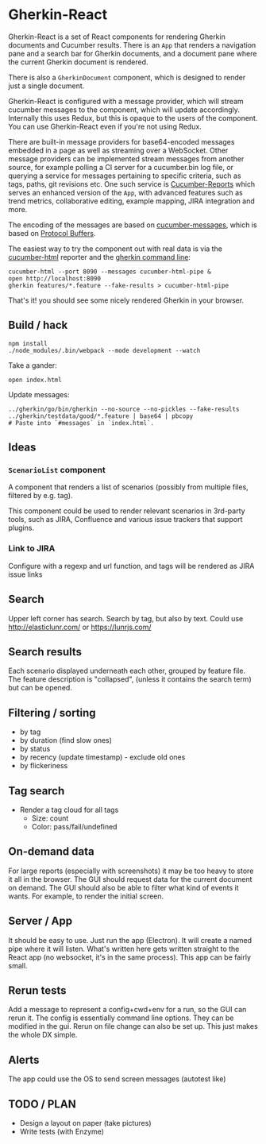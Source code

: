 # Gherkin-React

Gherkin-React is a set of React components for rendering Gherkin documents and Cucumber results.
There is an `App` that renders a navigation pane and a search bar for Gherkin documents, and a
document pane where the current Gherkin document is rendered.

There is also a `GherkinDocument` component, which is designed to render just a single document.

Gherkin-React is configured with a message provider, which will stream cucumber messages to the component, which
will update accordingly. Internally this uses Redux, but this is opaque to the users of the component.
You can use Gherkin-React even if you're not using Redux.

There are built-in message providers for base64-encoded messages embedded in a page as well as streaming over
a WebSocket. Other message providers can be implemented stream messages from another source, for example
polling a CI server for a cucumber.bin log file, or querying a service for messages pertaining to specific criteria,
such as tags, paths, git revisions etc. One such service is [Cucumber-Reports](#) which serves an enhanced
version of the `App`, with advanced features such as trend metrics, collaborative editing, example
mapping, JIRA integration and more.

The encoding of the messages are based on [cucumber-messages](https://github.com/cucumber/cucumber/tree/master/messages),
which is based on [Protocol Buffers](https://developers.google.com/protocol-buffers/).

The easiest way to try the component out with real data is via the [cucumber-html](#) reporter and the
[gherkin command line](#):

    cucumber-html --port 8090 --messages cucumber-html-pipe &
    open http://localhost:8090
    gherkin features/*.feature --fake-results > cucumber-html-pipe

That's it! you should see some nicely rendered Gherkin in your browser.

## Build / hack

    npm install
    ./node_modules/.bin/webpack --mode development --watch

Take a gander:

    open index.html
    
Update messages:

    ../gherkin/go/bin/gherkin --no-source --no-pickles --fake-results ../gherkin/testdata/good/*.feature | base64 | pbcopy
    # Paste into `#messages` in `index.html`.

## Ideas

### `ScenarioList` component

A component that renders a list of scenarios (possibly from multiple files, filtered by e.g. tag). 

This component could be used to render relevant scenarios in 3rd-party tools, such as JIRA, Confluence
and various issue trackers that support plugins.

### Link to JIRA

Configure with a regexp and url function, and tags will be rendered as JIRA issue links

## Search

Upper left corner has search. Search by tag, but also by text. Could use http://elasticlunr.com/
or https://lunrjs.com/

## Search results

Each scenario displayed underneath each other, grouped by feature file. The feature description is "collapsed", 
(unless it contains the search term) but can be opened.

## Filtering / sorting

* by tag
* by duration (find slow ones)
* by status
* by recency (update timestamp) - exclude old ones
* by flickeriness

## Tag search

* Render a tag cloud for all tags
  * Size: count
  * Color: pass/fail/undefined
    
## On-demand data

For large reports (especially with screenshots) it may be too heavy to store it all in the browser.
The GUI should request data for the current document on demand. The GUI should also be able to filter
what kind of events it wants. For example, to render the initial screen.

## Server / App

It should be easy to use. Just run the app (Electron). It will create a named pipe where
it will listen. What's written here gets written straight to the React app (no websocket,
it's in the same process). This app can be fairly small.

## Rerun tests
Add a message to represent a config+cwd+env for a run, so the GUI can rerun it.
The config is essentially command line options. They can be modified in the gui.
Rerun on file change can also be set up. This just makes the whole DX simple.

## Alerts

The app could use the OS to send screen messages (autotest like)

## TODO / PLAN

* Design a layout on paper (take pictures)
* Write tests (with Enzyme)
